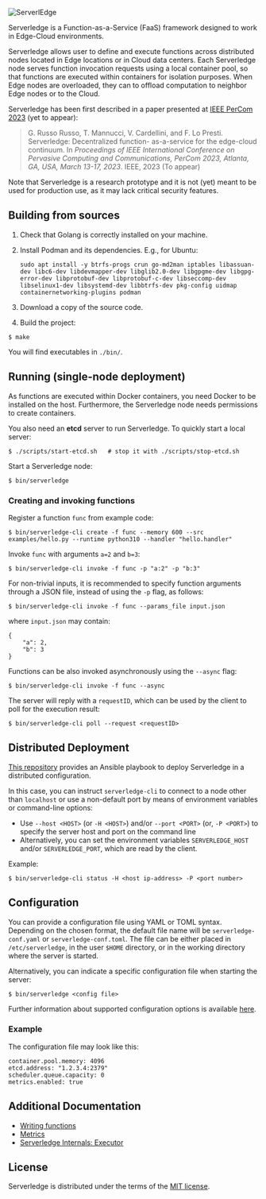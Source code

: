 ![ServerlEdge](docs/logo.png)

Serverledge is a Function-as-a-Service (FaaS) framework designed to
work in Edge-Cloud environments.

Serverledge allows user to define and execute functions across
distributed nodes located in Edge locations or in Cloud data centers.
Each Serverledge node serves function invocation requests using a local
container pool, so that functions are executed within containers for isolation purposes.
When Edge nodes are overloaded, they can to offload computation
to neighbor Edge nodes or to the Cloud.

Serverledge has been first described in a paper presented at [IEEE PerCom 2023](https://www.percom.org/)
(yet to appear):

> G. Russo Russo, T. Mannucci, V. Cardellini, and F. Lo Presti. Serverledge: Decentralized function-
> as-a-service for the edge-cloud continuum. In *Proceedings of IEEE International Conference on
> Pervasive Computing and Communications, PerCom 2023, Atlanta, GA, USA, March 13-17,
> 2023*. IEEE, 2023 (To appear)

Note that Serverledge is a research prototype and it is not (yet) meant to
be used for production use, as it may lack critical security features.


## Building from sources

1. Check that Golang is correctly installed on your machine.
 
1. Install Podman and its dependencies. E.g., for Ubuntu:
	
       sudo apt install -y btrfs-progs crun go-md2man iptables libassuan-dev libc6-dev libdevmapper-dev libglib2.0-dev libgpgme-dev libgpg-error-dev libprotobuf-dev libprotobuf-c-dev libseccomp-dev libselinux1-dev libsystemd-dev libbtrfs-dev pkg-config uidmap containernetworking-plugins podman

1. Download a copy of the source code.

1. Build the project:

```
$ make
```

You will find executables in `./bin/`.

## Running (single-node deployment)

As functions are executed within Docker containers, you need Docker to
be installed on the host. Furthermore, the Serverledge node needs
permissions to create containers.

You also need an **etcd** server to run Serverledge. To quickly start a local
server:

	$ ./scripts/start-etcd.sh   # stop it with ./scripts/stop-etcd.sh

Start a Serverledge node:

	$ bin/serverledge

### Creating and invoking functions

Register a function `func` from example code:

	$ bin/serverledge-cli create -f func --memory 600 --src examples/hello.py --runtime python310 --handler "hello.handler" 

Invoke `func` with arguments `a=2` and `b=3`:

	$ bin/serverledge-cli invoke -f func -p "a:2" -p "b:3"

For non-trivial inputs, it is recommended to specify function arguments through a
JSON file, instead of using the `-p` flag, as follows:

	$ bin/serverledge-cli invoke -f func --params_file input.json

where `input.json` may contain:

	{
		"a": 2,
		"b": 3
	}

Functions can be also invoked asynchronously using the `--async` flag:

	$ bin/serverledge-cli invoke -f func --async

The server will reply with a `requestID`, which can be used by the client to
poll for the execution result:

	$ bin/serverledge-cli poll --request <requestID>


## Distributed Deployment

[This repository](https://github.com/grussorusso/serverledge-deploy) provides an
Ansible playbook to deploy Serverledge in a distributed configuration.

In this case, you can instruct `serverledge-cli` to
connect to a node other than `localhost` or use a non-default port
by means of environment variables or command-line options:

- Use `--host <HOST>` (or `-H <HOST>`) and/or `--port <PORT>` (or, `-P <PORT>`)
to specify the server
host and port on the command line
- Alternatively, you can set the environment variables
`SERVERLEDGE_HOST` and/or `SERVERLEDGE_PORT`, which are read by the client.

Example:
 
    $ bin/serverledge-cli status -H <host ip-address> -P <port number>

## Configuration

You can provide a configuration file using YAML or TOML syntax. Depending on the
chosen format, the default file name will be `serverledge-conf.yaml` or
`serverledge-conf.toml`. The file can be either placed in `/etc/serverledge`,
in the user `$HOME` directory, or in the working directory where the server is
started.

Alternatively, you can indicate a specific configuration file when starting the
server:

	$ bin/serverledge <config file>

Further information about supported configuration options is available [here](./docs/configuration.md).

### Example

The configuration file may look like this:

	container.pool.memory: 4096
	etcd.address: "1.2.3.4:2379"
	scheduler.queue.capacity: 0
	metrics.enabled: true


## Additional Documentation


 - [Writing functions](./docs/writing-functions.md)
 - [Metrics](./docs/metrics.md)
 - [Serverledge Internals: Executor](./docs/executor.md)


## License

Serverledge is distributed under the terms of the [MIT
license](https://github.com/grussorusso/serverledge/blob/master/LICENSE.txt).
